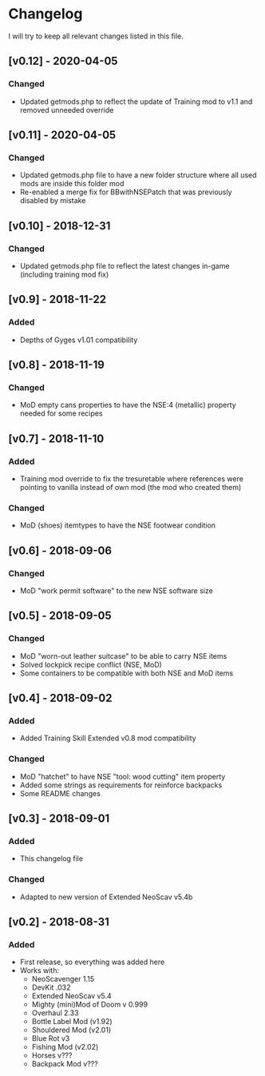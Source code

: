 # Changelog
I will try to keep all relevant changes listed in this file.

## [v0.12] - 2020-04-05
### Changed
- Updated getmods.php to reflect the update of Training mod to v1.1 and removed unneeded override

## [v0.11] - 2020-04-05
### Changed
- Updated getmods.php file to have a new folder structure where all used mods are inside this folder mod
- Re-enabled a merge fix for BBwithNSEPatch that was previously disabled by mistake   

## [v0.10] - 2018-12-31
### Changed
- Updated getmods.php file to reflect the latest changes in-game (including training mod fix)

## [v0.9] - 2018-11-22
### Added
- Depths of Gyges v1.01 compatibility

## [v0.8] - 2018-11-19
### Changed
- MoD empty cans properties to have the NSE:4 (metallic) property needed for some recipes

## [v0.7] - 2018-11-10
### Added
- Training mod override to fix the tresuretable where references were pointing to vanilla instead of own mod (the mod who created them)

### Changed
- MoD (shoes) itemtypes to have the NSE footwear condition


## [v0.6] - 2018-09-06
### Changed
- MoD "work permit software" to the new NSE software size

## [v0.5] - 2018-09-05
### Changed
- MoD "worn-out leather suitcase" to be able to carry NSE items
- Solved lockpick recipe conflict (NSE, MoD)
- Some containers to be compatible with both NSE and MoD items

## [v0.4] - 2018-09-02
### Added
- Added Training Skill Extended v0.8 mod compatibility

### Changed
- MoD "hatchet" to have NSE "tool: wood cutting" item property
- Added some strings as requirements for reinforce backpacks
- Some README changes

## [v0.3] - 2018-09-01
### Added
- This changelog file
### Changed
- Adapted to new version of Extended NeoScav v5.4b

## [v0.2] - 2018-08-31
### Added
- First release, so everything was added here
- Works with:
  * NeoScavenger 1.15
  * DevKit .032
  * Extended NeoScav v5.4
  * Mighty (mini)Mod of Doom v 0.999
  * Overhaul 2.33
  * Bottle Label Mod (v1.92)
  * Shouldered Mod (v2.01)
  * Blue Rot v3
  * Fishing Mod (v2.02)
  * Horses v???
  * Backpack Mod v???
